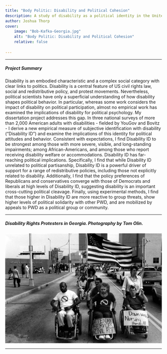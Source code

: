 ```yaml
---
title: "Body Politic: Disability and Political Cohesion"
description: A study of disability as a political identity in the United States
author: Joshua Thorp
cover:
    image: "Bob-Kafka-Georgia.jpg"
    alt: "Body Politic: Disability and Political Cohesion"
    relative: false

---
```


---- 

##### Project Summary

Disability is an embodied characteristic and a complex social category with clear links to politics. Disability is a central feature of US civil rights law, social and redistributive policy, and protest movements. Nevertheless, political scientists have only a superficial understanding of how disability shapes political behavior. In particular, whereas some work considers the impact of disability on political participation, almost no empirical work has examined the implications of disability for political psychology. My dissertation project addresses this gap. In three national surveys of more than 2,000 American adults with disabilities - fielded by YouGov and Bovitz - I derive a new empirical measure of subjective identification with disability (“Disability ID”) and examine the implications of this identity for political attitudes and behavior.  Consistent with expectations, I find Disability ID to be strongest among those with more severe, visible, and long-standing impairments; among African-Americans, and among those who report receiving disability welfare or accommodations. Disability ID has far-reaching political implications. Specifically, I find that while Disability ID unrelated to political partisanship, Disability ID is a powerful driver of support for a range of redistributive policies, including those not explicitly related to disability. Additionally, I find that the policy preferences of Republicans and conservatives converge with those of Democrats and liberals at high levels of Disability ID, suggesting disability is an important cross-cutting political cleavage. Finally, using experimental methods, I find that those higher in Disability ID are more reactive to group threats, show higher levels of political solidarity with other PWD, and are mobilized by appeals to PWD as a political group or community.

----

##### Disability Rights Protesters in Georgia. Photography by Tom Olin.

![](Bob-Kafka-Georgia.jpg)

----
